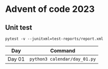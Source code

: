 # Advent of code 2023

## Unit test
```
pytest -v --junitxml=test-reports/report.xml
```

| Day | Command |
| -- | -- |
| Day 01 | ```python3 calendar/day_01.py``` |
